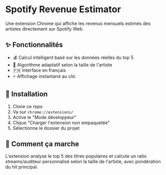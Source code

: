 # Spotify Revenue Estimator

Une extension Chrome qui affiche les revenus mensuels estimés des artistes directement sur Spotify Web.

## ✨ Fonctionnalités

- 💰 Calcul intelligent basé sur les données réelles du top 5
- 🎯 Algorithme adaptatif selon la taille de l'artiste  
- 🇫🇷 Interface en français
- ⚡ Affichage instantané au clic

## 🚀 Installation

1. Clone ce repo
2. Va sur `chrome://extensions/`
3. Active le "Mode développeur"
4. Clique "Charger l'extension non empaquetée"
5. Sélectionne le dossier du projet

## 🧮 Comment ça marche

L'extension analyse le top 5 des titres populaires et calcule un ratio streams/auditeur personnalisé selon la taille de l'artiste, avec pondération du hit principal.